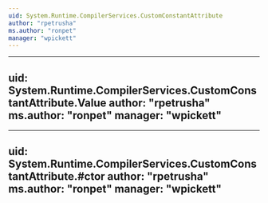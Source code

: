 ```yaml
---
uid: System.Runtime.CompilerServices.CustomConstantAttribute
author: "rpetrusha"
ms.author: "ronpet"
manager: "wpickett"
---
```


---
uid: System.Runtime.CompilerServices.CustomConstantAttribute.Value
author: "rpetrusha"
ms.author: "ronpet"
manager: "wpickett"
---

---
uid: System.Runtime.CompilerServices.CustomConstantAttribute.#ctor
author: "rpetrusha"
ms.author: "ronpet"
manager: "wpickett"
---
